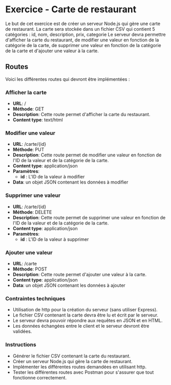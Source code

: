 # Exercice - Carte de restaurant
Le but de cet exercice est de créer un serveur Node.js qui gère une carte de restaurant. 
La carte sera stockée dans un fichier CSV qui contient 5 catégories : id, nom, description, prix, categorie Le serveur devra permettre d'afficher la carte du restaurant, de modifier une valeur en fonction de la catégorie de la carte, de supprimer une valeur en fonction de la catégorie de la carte et d'ajouter une valeur à la carte.

## Routes
Voici les différentes routes qui devront être implémentées :

### Afficher la carte
- **URL**: /
- **Méthode**: GET
- **Description**: Cette route permet d'afficher la carte du restaurant.
- **Content type**: text/html

### Modifier une valeur
- **URL**: /carte/{id}
- **Méthode**: PUT
- **Description**: Cette route permet de modifier une valeur en fonction de l'ID de la valeur et de la catégorie de la carte.
- **Content type**: application/json
- **Paramètres**:
  - **id** : L'ID de la valeur à modifier
- **Data**: un objet JSON contenant les données à modifier
  
### Supprimer une valeur
  - **URL**: /carte/{id}
  - **Méthode**: DELETE
  - **Description**: Cette route permet de supprimer une valeur en fonction de l'ID de la valeur et de la catégorie de la carte.
  - **Content type**: application/json
  - **Paramètres**:
    - **id** : L'ID de la valeur à supprimer
    
### Ajouter une valeur
  - **URL**: /carte
  - **Méthode**: POST
  - **Description**: Cette route permet d'ajouter une valeur à la carte.
  - **Content type**: application/json
  - **Data**: un objet JSON contenant les données à ajouter
      

### Contraintes techniques
- Utilisation de http pour la création du serveur (sans utiliser Express).
- Le fichier CSV contenant la carte devra être lu et écrit par le serveur.
- Le serveur devra pouvoir répondre aux requêtes en JSON et en HTML.
- Les données échangées entre le client et le serveur devront être validées.

### Instructions
- Générer le fichier CSV contenant la carte du restaurant.
- Créer un serveur Node.js qui gère la carte de restaurant.
- Implémenter les différentes routes demandées en utilisant http.
- Tester les différentes routes avec Postman pour s'assurer que tout fonctionne correctement.